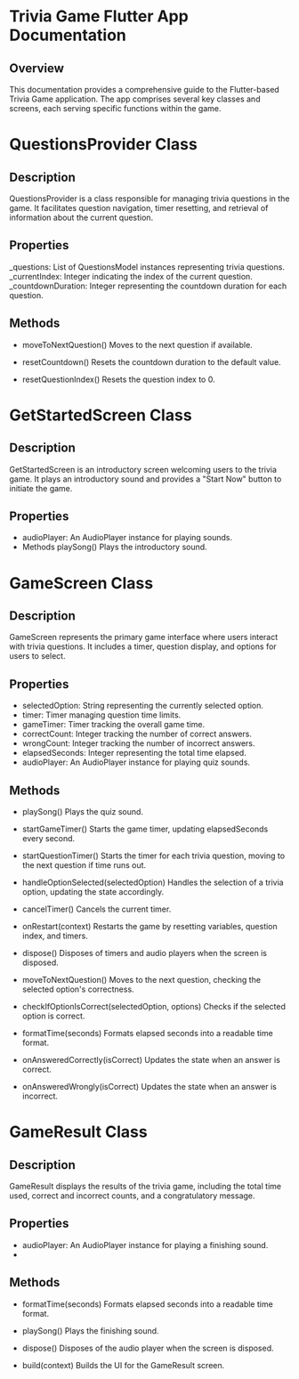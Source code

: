 # Trivia Game Flutter App Documentation
## Overview
This documentation provides a comprehensive guide to the Flutter-based Trivia Game application. The app comprises several key classes and screens, each serving specific functions within the game.

# QuestionsProvider Class
## Description
QuestionsProvider is a class responsible for managing trivia questions in the game. It facilitates question navigation, timer resetting, and retrieval of information about the current question.

## Properties
_questions: List of QuestionsModel instances representing trivia questions.
_currentIndex: Integer indicating the index of the current question.
_countdownDuration: Integer representing the countdown duration for each question.

## Methods
- moveToNextQuestion()
Moves to the next question if available.

- resetCountdown()
Resets the countdown duration to the default value.

- resetQuestionIndex()
Resets the question index to 0.

# GetStartedScreen Class
## Description
GetStartedScreen is an introductory screen welcoming users to the trivia game. It plays an introductory sound and provides a "Start Now" button to initiate the game.

## Properties
- audioPlayer: An AudioPlayer instance for playing sounds.
- Methods
playSong()
Plays the introductory sound.

# GameScreen Class
## Description
GameScreen represents the primary game interface where users interact with trivia questions. It includes a timer, question display, and options for users to select.

## Properties
- selectedOption: String representing the currently selected option.
- timer: Timer managing question time limits.
- gameTimer: Timer tracking the overall game time.
- correctCount: Integer tracking the number of correct answers.
- wrongCount: Integer tracking the number of incorrect answers.
- elapsedSeconds: Integer representing the total time elapsed.
- audioPlayer: An AudioPlayer instance for playing quiz sounds.
  
## Methods
- playSong()
Plays the quiz sound.

- startGameTimer()
Starts the game timer, updating elapsedSeconds every second.

- startQuestionTimer()
Starts the timer for each trivia question, moving to the next question if time runs out.

- handleOptionSelected(selectedOption)
Handles the selection of a trivia option, updating the state accordingly.

- cancelTimer()
Cancels the current timer.

- onRestart(context)
Restarts the game by resetting variables, question index, and timers.

- dispose()
Disposes of timers and audio players when the screen is disposed.

- moveToNextQuestion()
Moves to the next question, checking the selected option's correctness.

- checkIfOptionIsCorrect(selectedOption, options)
Checks if the selected option is correct.

- formatTime(seconds)
Formats elapsed seconds into a readable time format.

- onAnsweredCorrectly(isCorrect)
Updates the state when an answer is correct.

- onAnsweredWrongly(isCorrect)
Updates the state when an answer is incorrect.

# GameResult Class
## Description
GameResult displays the results of the trivia game, including the total time used, correct and incorrect counts, and a congratulatory message.

## Properties
- audioPlayer: An AudioPlayer instance for playing a finishing sound.
- 
## Methods
- formatTime(seconds)
Formats elapsed seconds into a readable time format.

- playSong()
Plays the finishing sound.

- dispose()
Disposes of the audio player when the screen is disposed.

- build(context)
Builds the UI for the GameResult screen.
